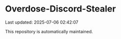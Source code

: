 # Overdose-Discord-Stealer

Last updated: 2025-07-06 02:42:07

This repository is automatically maintained.
